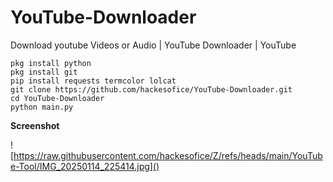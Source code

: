 # YouTube-Downloader
Download youtube Videos or Audio | YouTube Downloader | YouTube 


```
pkg install python
pkg install git
pip install requests termcolor lolcat
git clone https://github.com/hackesofice/YouTube-Downloader.git
cd YouTube-Downloader
python main.py
```


**Screenshot**

![https://raw.githubusercontent.com/hackesofice/Z/refs/heads/main/YouTube-Tool/IMG_20250114_225414.jpg]()
